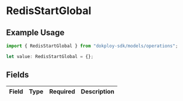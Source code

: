# RedisStartGlobal

## Example Usage

```typescript
import { RedisStartGlobal } from "dokploy-sdk/models/operations";

let value: RedisStartGlobal = {};
```

## Fields

| Field       | Type        | Required    | Description |
| ----------- | ----------- | ----------- | ----------- |